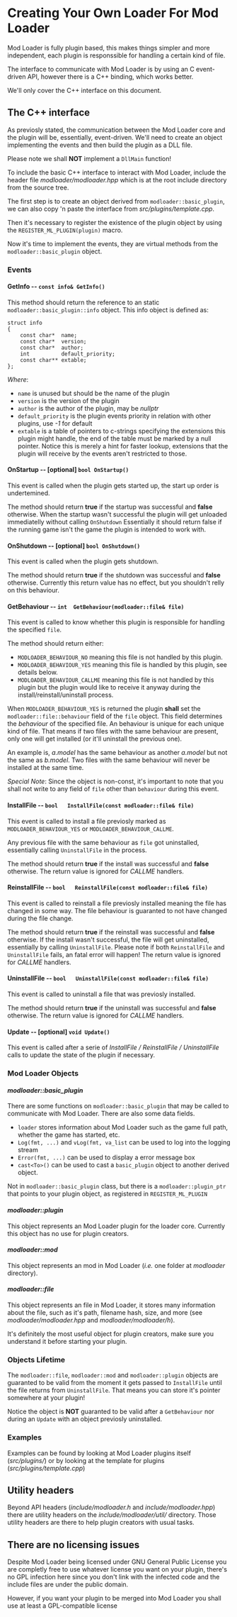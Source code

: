 Creating Your Own Loader For Mod Loader
==================================================

Mod Loader is fully plugin based, this makes things simpler and more independent, each plugin is responssible for handling a certain kind of file.
   
The interface to communicate with Mod Loader is by using an C event-driven API, however there is a C++ binding, which works better.

We'll only cover the C++ interface on this document.


The C++ interface
-------------------------------

As previosly stated, the communication between the Mod Loader core and the plugin will be, essentially, event-driven. We'll need to create an object implementing the events and then build the plugin as a DLL file.

Please note we shall **NOT** implement a `DllMain` function!


To include the basic C++ interface to interact with Mod Loader, include the header file *modloader/modloader.hpp* which is at the root include directory from the source tree.

The first step is to create an object derived from `modloader::basic_plugin`, we can also copy 'n paste the interface from *src/plugins/template.cpp*.

Then it's necessary to register the existence of the plugin object by using the `REGISTER_ML_PLUGIN(plugin)` macro.

Now it's time to implement the events, they are virtual methods from the `modloader::basic_plugin` object.

### Events

#### GetInfo -- `const info& GetInfo()`

 This method should return the reference to an static `modloader::basic_plugin::info`     object. This info object is defined as:

    struct info
    {
        const char*  name;
        const char*  version;
        const char*  author;
        int          default_priority;
        const char** extable;
    };

 _Where_:
 
  + `name` is unused but should be the name of the plugin
  + `version` is the version of the plugin
  + `author` is the author of the plugin, may be _nullptr_
  + `default_priority` is the plugin events priority in relation with other plugins, use _-1_ for default
  + `extable` is a table of pointers to c-strings specifying the extensions this plugin might handle, the end of the table must be marked by a null pointer. Notice this is merely a hint for faster lookup, extensions that the plugin will receive by the events aren't restricted to those.

#### OnStartup -- [optional] `bool OnStartup()` 

 This event is called when the plugin gets started up, the start up order is undertemined.
 
 The method should return **true** if the startup was successful and **false** otherwise. When the startup wasn't successful the plugin will get unloaded immediatelly without calling `OnShutdown`
 Essentially it should return false if the running game isn't the game the plugin is intended to work with.

#### OnShutdown -- [optional] `bool OnShutdown()` 
 
 This event is called when the plugin gets shutdown.
 
 The method should return **true** if the shutdown was successful and **false** otherwise.
 Currently this return value has no effect, but you shouldn't relly on this behaviour.

#### GetBehaviour -- `int  GetBehaviour(modloader::file& file)`
 
 This event is called to know whether this plugin is responsible for handling the specified `file`.

 The method should return either:
 
  + `MODLOADER_BEHAVIOUR_NO` meaning this file is not handled by this plugin.
  + `MODLOADER_BEHAVIOUR_YES` meaning this file is handled by this plugin, see details below.
  + `MODLOADER_BEHAVIOUR_CALLME` meaning this file is not handled by this plugin but the plugin would like to receive it anyway during the install/reinstall/uninstall process.
 

 When `MODLOADER_BEHAVIOUR_YES` is returned the plugin **shall** set the `modloader::file::behaviour` field of the `file` object.
 This field determines the *behaviour* of the specified file. An behaviour is unique for each unique kind of file.
 That means if two files with the same behaviour are present, only one will get installed (or it'll uninstall the previous one).

 An example is, *a.model* has the same behaviour as another *a.model* but not the same as *b.model*.
 Two files with the same behaviour will never be installed at the same time.
 
 _Special Note_: Since the object is non-const, it's important to note that you shall not write to any field of `file` other than `behaviour` during this event.


#### InstallFile -- `bool   InstallFile(const modloader::file& file)`
 
 This event is called to install a file previosly marked as `MODLOADER_BEHAVIOUR_YES` or `MODLOADER_BEHAVIOUR_CALLME`.
 
 Any previous file with the same behaviour as `file` got uninstalled, essentially calling `UninstallFile` in the process.

 The method should return **true** if the install was successful and **false** otherwise.
 The return value is ignored for *CALLME* handlers.

#### ReinstallFile -- `bool   ReinstallFile(const modloader::file& file)`

 This event is called to reinstall a file previosly installed meaning the file has changed in some way. The file behaviour is guaranted to not have changed during the file change.

 The method should return **true** if the reinstall was successful and **false** otherwise.
 If the install wasn't successful, the file will get uninstalled, essentially by calling `UninstallFile`.
 Please note if both `ReinstallFile` and `UninstallFile` fails, an fatal error will happen!
 The return value is ignored for *CALLME* handlers.

#### UninstallFile -- `bool   UninstallFile(const modloader::file& file)`
 
 This event is called to uninstall a file that was previosly installed.

 The method should return **true** if the uninstall was successful and **false** otherwise.
 The return value is ignored for *CALLME* handlers.

#### Update -- [optional] `void Update()`
 
 This event is called after a serie of *InstallFile / ReinstallFile / UninstallFile* calls to update the state of the plugin if necessary.


### Mod Loader Objects

#### *modloader::basic_plugin*
There are some functions on `modloader::basic_plugin` that may be called to communicate with Mod Loader. There are also some data fields.

+ `loader` stores information about Mod Loader such as the game full path, whether the game has started, etc.
+ `Log(fmt, ...)` and `vLog(fmt, va_list` can be used to log into the logging stream
+ `Error(fmt, ...)` can be used to display a error message box
+ `cast<To>()` can be used to cast a `basic_plugin` object to another derived object.

Not in `modloader::basic_plugin` class, but there is a `modloader::plugin_ptr` that points to your plugin object, as registered in `REGISTER_ML_PLUGIN`

#### *modloader::plugin*
 This object represents an Mod Loader plugin for the loader core.
 Currently this object has no use for plugin creators.
 
#### *modloader::mod*
 This object represents an mod in Mod Loader (*i.e.* one folder at *modloader* directory).
 
#### *modloader::file*
 This object represents an file in Mod Loader, it stores many information about the file, such as it's path, filename hash, size, and more (see *modloader/modloader.hpp* and *modloader/modloader/h*).
 
 It's definitely the most useful object for plugin creators, make sure you understand it before starting your plugin.

### Objects Lifetime 

 The `modloader::file`, `modloader::mod` and `modloader::plugin` objects are guaranted to be valid from the moment it gets passed to `InstallFile` until the file returns from `UninstallFile`. 
 That means you can store it's pointer somewhere at your plugin!

 Notice the object is **NOT** guaranted to be valid after a `GetBehaviour` nor during an `Update` with an object previosly uninstalled.

### Examples
Examples can be found by looking at Mod Loader plugins itself (*src/plugins/*) or by looking at the template for plugins (*src/plugins/template.cpp*)


Utility headers
-------------------------------

Beyond API headers (*include/modloader.h* and *include/modloader.hpp*) there are utility headers on the *include/modloader/util/* directory.
Those utility headers are there to help plugin creators with usual tasks.


There are no licensing issues
-------------------------------

Despite Mod Loader being licensed under GNU General Public License you are completly free to use whatever license you want on your plugin, there's no GPL infection here since you don't link with the infected code and the include files are under the public domain.

However, if you want your plugin to be merged into Mod Loader you shall use at least a GPL-compatible license 
